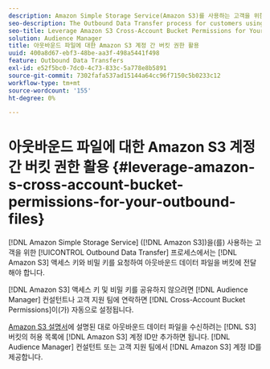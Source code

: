 ```yaml
---
description: Amazon Simple Storage Service(Amazon S3)를 사용하는 고객을 위한 아웃바운드 데이터 전송 프로세스에서는 버킷에 아웃바운드 데이터 파일을 전달하기 위해 Amazon S3 액세스 키와 비밀 키를 요청해야 합니다.
seo-description: The Outbound Data Transfer process for customers using Amazon Simple Storage Service (Amazon S3) requires us to ask for your Amazon S3 access key and secret key, in order to deliver the outbound data files to your bucket.
seo-title: Leverage Amazon S3 Cross-Account Bucket Permissions for Your Outbound Files
solution: Audience Manager
title: 아웃바운드 파일에 대한 Amazon S3 계정 간 버킷 권한 활용
uuid: 400a8d67-ebf3-48be-aa3f-498a5441f498
feature: Outbound Data Transfers
exl-id: e52f5bc0-7dc0-4c73-833c-5a778e8b5891
source-git-commit: 7302fafa537ad15144a64cc96f7150c5b0233c12
workflow-type: tm+mt
source-wordcount: '155'
ht-degree: 0%

---
```


# 아웃바운드 파일에 대한 Amazon S3 계정 간 버킷 권한 활용 {#leverage-amazon-s-cross-account-bucket-permissions-for-your-outbound-files}

[!DNL Amazon Simple Storage Service] ([!DNL Amazon S3])을(를) 사용하는 고객을 위한 [!UICONTROL Outbound Data Transfer] 프로세스에서는 [!DNL Amazon S3] 액세스 키와 비밀 키를 요청하여 아웃바운드 데이터 파일을 버킷에 전달해야 합니다.

[!DNL Amazon S3] 액세스 키 및 비밀 키를 공유하지 않으려면 [!DNL Audience Manager] 컨설턴트나 고객 지원 팀에 연락하면 [!DNL Cross-Account Bucket Permissions]이(가) 자동으로 설정됩니다.

[Amazon S3 설명서](https://docs.aws.amazon.com/AmazonS3/latest/dev/example-walkthroughs-managing-access-example2.html)에 설명된 대로 아웃바운드 데이터 파일을 수신하려는 [!DNL S3] 버킷의 허용 목록에 [!DNL Amazon S3] 계정 ID만 추가하면 됩니다. [!DNL Audience Manager] 컨설턴트 또는 고객 지원 팀에서 [!DNL Amazon S3] 계정 ID를 제공합니다.
